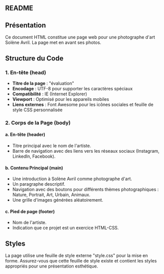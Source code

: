 ## README

## Présentation

Ce document HTML constitue une page web pour une photographe d'art Solène Avril. La page met en avant ses photos.

## Structure du Code

### 1. En-tête (head)

- **Titre de la page** : "évaluation"
- **Encodage** : UTF-8 pour supporter les caractères spéciaux
- **Compatibilité** : IE (Internet Explorer)
- **Viewport** : Optimisé pour les appareils mobiles
- **Liens externes** : Font Awesome pour les icônes sociales et feuille de style CSS personnalisée

### 2. Corps de la Page (body)

#### a. En-tête (header)

- Titre principal avec le nom de l'artiste.
- Barre de navigation avec des liens vers les réseaux sociaux (Instagram, LinkedIn, Facebook).

#### b. Contenu Principal (main)

- Une introduction à Solène Avril comme photographe d'art.
- Un paragraphe descriptif.
- Navigation avec des boutons pour différents thèmes photographiques : Nature, Portrait, Art, Urbain, Animaux.
- Une grille d'images générées aléatoirement.

#### c. Pied de page (footer)

- Nom de l'artiste.
- Indication que ce projet est un exercice HTML-CSS.

## Styles

La page utilise une feuille de style externe "style.css" pour la mise en forme. Assurez-vous que cette feuille de style existe et contient les styles appropriés pour une présentation esthétique.
